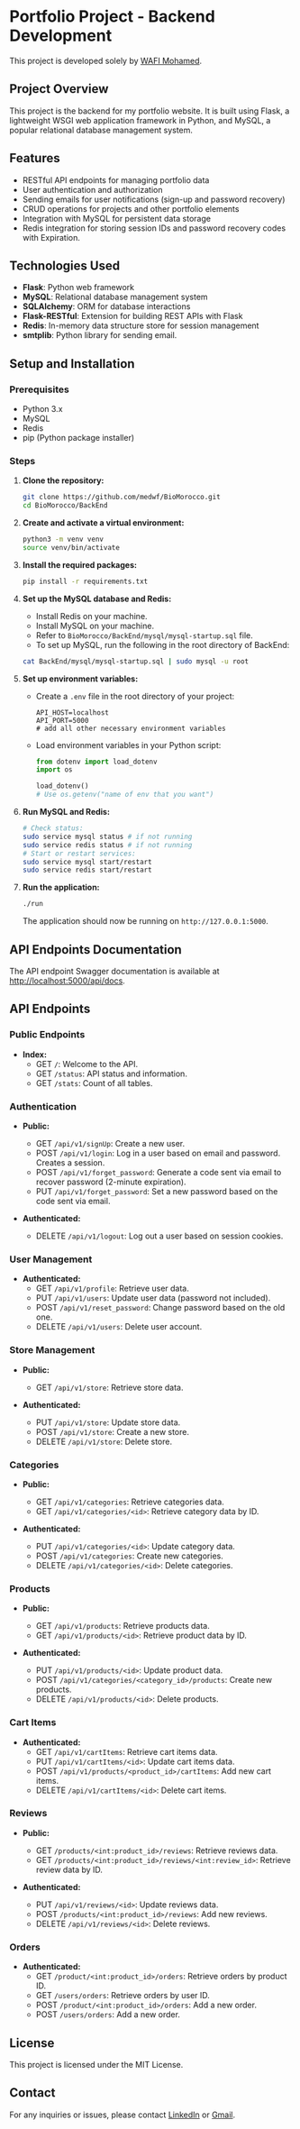 # Portfolio Project - Backend Development

This project is developed solely by [WAFI Mohamed](https://github.com/medwf).

## Project Overview

This project is the backend for my portfolio website. It is built using Flask, a lightweight WSGI web application framework in Python, and MySQL, a popular relational database management system.

## Features

- RESTful API endpoints for managing portfolio data
- User authentication and authorization
- Sending emails for user notifications (sign-up and password recovery)
- CRUD operations for projects and other portfolio elements
- Integration with MySQL for persistent data storage
- Redis integration for storing session IDs and password recovery codes with Expiration.

## Technologies Used

- **Flask**: Python web framework
- **MySQL**: Relational database management system
- **SQLAlchemy**: ORM for database interactions
- **Flask-RESTful**: Extension for building REST APIs with Flask
- **Redis**: In-memory data structure store for session management
- **smtplib**: Python library for sending email.

## Setup and Installation

### Prerequisites

- Python 3.x
- MySQL
- Redis
- pip (Python package installer)

### Steps

1. **Clone the repository:**

   ```bash
   git clone https://github.com/medwf/BioMorocco.git
   cd BioMorocco/BackEnd
   ```

2. **Create and activate a virtual environment:**

   ```bash
   python3 -m venv venv
   source venv/bin/activate
   ```

3. **Install the required packages:**

   ```bash
   pip install -r requirements.txt
   ```

4. **Set up the MySQL database and Redis:**

   - Install Redis on your machine.
   - Install MySQL on your machine.
   - Refer to `BioMorocco/BackEnd/mysql/mysql-startup.sql` file.
   - To set up MySQL, run the following in the root directory of BackEnd:

   ```bash
   cat BackEnd/mysql/mysql-startup.sql | sudo mysql -u root
   ```

5. **Set up environment variables:**

   - Create a `.env` file in the root directory of your project:

     ```env
     API_HOST=localhost
     API_PORT=5000
     # add all other necessary environment variables
     ```

   - Load environment variables in your Python script:

     ```python
     from dotenv import load_dotenv
     import os

     load_dotenv()
     # Use os.getenv("name of env that you want")
     ```

6. **Run MySQL and Redis:**

   ```bash
   # Check status:
   sudo service mysql status # if not running
   sudo service redis status # if not running
   # Start or restart services:
   sudo service mysql start/restart
   sudo service redis start/restart
   ```

7. **Run the application:**

   ```bash
   ./run
   ```

   The application should now be running on `http://127.0.0.1:5000`.

## API Endpoints Documentation

The API endpoint Swagger documentation is available at [http://localhost:5000/api/docs](http://localhost:5000/api/docs).

## API Endpoints

### Public Endpoints

- **Index:**
  - GET `/`: Welcome to the API.
  - GET `/status`: API status and information.
  - GET `/stats`: Count of all tables.

### Authentication

- **Public:**

  - GET `/api/v1/signUp`: Create a new user.
  - POST `/api/v1/login`: Log in a user based on email and password. Creates a session.
  - POST `/api/v1/forget_password`: Generate a code sent via email to recover password (2-minute expiration).
  - PUT `/api/v1/forget_password`: Set a new password based on the code sent via email.

- **Authenticated:**
  - DELETE `/api/v1/logout`: Log out a user based on session cookies.

### User Management

- **Authenticated:**
  - GET `/api/v1/profile`: Retrieve user data.
  - PUT `/api/v1/users`: Update user data (password not included).
  - POST `/api/v1/reset_password`: Change password based on the old one.
  - DELETE `/api/v1/users`: Delete user account.

### Store Management

- **Public:**

  - GET `/api/v1/store`: Retrieve store data.

- **Authenticated:**
  - PUT `/api/v1/store`: Update store data.
  - POST `/api/v1/store`: Create a new store.
  - DELETE `/api/v1/store`: Delete store.

### Categories

- **Public:**

  - GET `/api/v1/categories`: Retrieve categories data.
  - GET `/api/v1/categories/<id>`: Retrieve category data by ID.

- **Authenticated:**

  - PUT `/api/v1/categories/<id>`: Update category data.
  - POST `/api/v1/categories`: Create new categories.
  - DELETE `/api/v1/categories/<id>`: Delete categories.

### Products

- **Public:**

  - GET `/api/v1/products`: Retrieve products data.
  - GET `/api/v1/products/<id>`: Retrieve product data by ID.

- **Authenticated:**
  - PUT `/api/v1/products/<id>`: Update product data.
  - POST `/api/v1/categories/<category_id>/products`: Create new products.
  - DELETE `/api/v1/products/<id>`: Delete products.

### Cart Items

- **Authenticated:**
  - GET `/api/v1/cartItems`: Retrieve cart items data.
  - PUT `/api/v1/cartItems/<id>`: Update cart items data.
  - POST `/api/v1/products/<product_id>/cartItems`: Add new cart items.
  - DELETE `/api/v1/cartItems/<id>`: Delete cart items.

### Reviews

- **Public:**

  - GET `/products/<int:product_id>/reviews`: Retrieve reviews data.
  - GET `/products/<int:product_id>/reviews/<int:review_id>`: Retrieve review data by ID.

- **Authenticated:**
  - PUT `/api/v1/reviews/<id>`: Update reviews data.
  - POST `/products/<int:product_id>/reviews`: Add new reviews.
  - DELETE `/api/v1/reviews/<id>`: Delete reviews.

### Orders

- **Authenticated:**
  - GET `/product/<int:product_id>/orders`: Retrieve orders by product ID.
  - GET `/users/orders`: Retrieve orders by user ID.
  - POST `/product/<int:product_id>/orders`: Add a new order.
  - POST `/users/orders`: Add a new order.

## License

This project is licensed under the MIT License.

## Contact

For any inquiries or issues, please contact [LinkedIn](https://www.linkedin.com/in/mohamed-wafi-a65277273/) or [Gmail](med.wf95@gmail.com).
